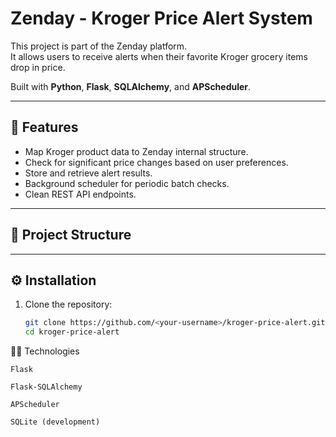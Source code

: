 # Zenday - Kroger Price Alert System

This project is part of the Zenday platform.  
It allows users to receive alerts when their favorite Kroger grocery items drop in price.

Built with **Python**, **Flask**, **SQLAlchemy**, and **APScheduler**.

---

## 🚀 Features

- Map Kroger product data to Zenday internal structure.
- Check for significant price changes based on user preferences.
- Store and retrieve alert results.
- Background scheduler for periodic batch checks.
- Clean REST API endpoints.

---

## 📂 Project Structure


---

## ⚙️ Installation

1. Clone the repository:

   ```bash
   git clone https://github.com/<your-username>/kroger-price-alert.git
   cd kroger-price-alert


👨‍💻 Technologies

    Flask

    Flask-SQLAlchemy

    APScheduler

    SQLite (development)
